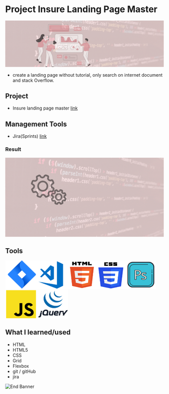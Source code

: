 # Project Insure Landing Page Master

![Begin Banner](Documentation/top-1200x350.gif)

* create a landing page without tutorial, only search on internet document and stack Overflow.

## Project
* Insure landing page master [link](https://github.com/pittyh6/insure-landing-page-master)

## Management Tools
* Jira(Sprints) [link](https://github.com/pittyh6/insure-landing-page-master/tree/master/Sprint2)
### Result
![Middle Banner](Documentation/Under_Development.gif)

## Tools
<img src= Documentation/jira.png  height="90" width="100" ><img src= Documentation/vscode.png  height="90" width="100"><img src= Documentation/html.png  height="90" width="90"><img src= Documentation/css.png  height="90" width="90"><img src= Documentation/photoshop.png  height="90" width="100"><img src= Documentation/js.png  height="90" width="100"><img src= Documentation/jquery.png  height="90" width="100">

## What I learned/used
* HTML
* HTML5
* CSS
* Grid
* Flexbox
* git / gitHub
* jira


![End Banner](Documentation/botton-1200x350.gif)